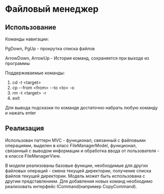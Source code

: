 # Файловый менеджер
## Использование
<p>Команды навигации:</p>
<p>PgDown, PgUp - прокрутка списка файлов

  ArrowDown, ArrowUp - История команд, сохраняется при выходе из программы</p>

Поддерживаемые команды:
1. cd -t \<target\>
2. cp --from \<from\> --to \<to\> -o
3. rm -t \<target\> -r
4. exit

<p>Для вывода подсказки по команде достаточно набрать любую команду и нажать enter</p>

## Реализация
<p>Использован паттерн MVC - функционал, связанный с файловыми операциями, выделен в класс FileManagerModel, функционал, связанный с выводом информации и обработка ввода от пользователя - в классе FileManagerView.</p>
<p>В модели реализованы базовые функции, необходимые для других файловых операций - смена текущей директории, получение списка файлов текущей директории.
Модель может быть использована с другим представлением. Для добавления новых команд необходимо реализовать интерфейс ICommand(например CopyCommand).</p>